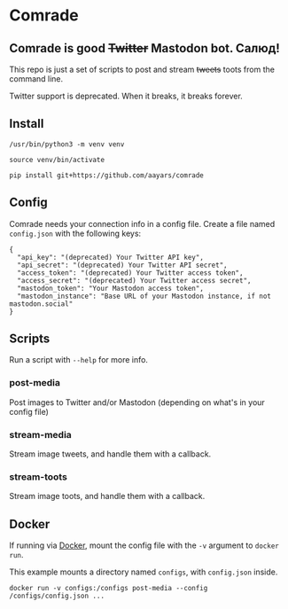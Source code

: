 # Comrade


## Comrade is good ~~Twitter~~ Mastodon bot. Салюд!

This repo is just a set of scripts to post and stream ~~tweets~~ toots from the command line.

Twitter support is deprecated. When it breaks, it breaks forever.


## Install

```
/usr/bin/python3 -m venv venv

source venv/bin/activate

pip install git+https://github.com/aayars/comrade

```


## Config

Comrade needs your connection info in a config file. Create a file named `config.json` with the following keys:

```
{
  "api_key": "(deprecated) Your Twitter API key",
  "api_secret": "(deprecated) Your Twitter API secret",
  "access_token": "(deprecated) Your Twitter access token",
  "access_secret": "(deprecated) Your Twitter access secret",
  "mastodon_token": "Your Mastodon access token",
  "mastodon_instance": "Base URL of your Mastodon instance, if not mastodon.social"
}
```

## Scripts

Run a script with `--help` for more info.


### post-media

Post images to Twitter and/or Mastodon (depending on what's in your config file)


### stream-media

Stream image tweets, and handle them with a callback.


### stream-toots

Stream image toots, and handle them with a callback.


## Docker

If running via [Docker](https://hub.docker.com/r/aayars/comrade/), mount the config file with the `-v` argument to `docker run`.

This example mounts a directory named `configs`, with `config.json` inside.

```
docker run -v configs:/configs post-media --config /configs/config.json ...
```
